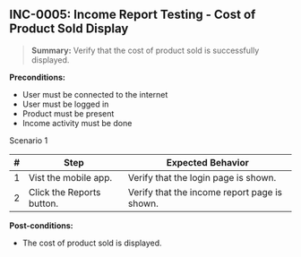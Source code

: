 ## **INC-0005:** Income Report Testing - Cost of Product Sold Display

> **Summary:** Verify that the cost of product sold is successfully displayed. <br>

**Preconditions:**

- User must be connected to the internet
- User must be logged in
- Product must be present
- Income activity must be done

Scenario 1

| \#  | Step                      | Expected Behavior                            |
| --- | ------------------------- | -------------------------------------------- |
| 1   | Vist the mobile app.      | Verify that the login page is shown.         |
| 2   | Click the Reports button. | Verify that the income report page is shown. |

**Post-conditions:**

- The cost of product sold is displayed.
